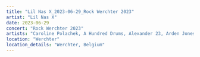 ```yaml
---
title: "Lil Nas X_2023-06-29_Rock Werchter 2023"
artist: "Lil Nas X"
date: 2023-06-29
concert: "Rock Werchter 2023"
artists: "Caroline Polachek, A Hundred Drums, Alexander 23, Arden Jones, 999999999, Adekunle GOLD, Anna Calvi, Amenra, Ashe, Adriatique, Aitch, AJR, Abraham Alexander, Ashibah, Alison Wonderland, Alice Glass, aespa, Adg7, Arctic Monkeys, AFI, Adam Beyer, alt-J, Alok, Afrojack, 070 Shake, Álvaro Díaz, alyona alyona"
location: "Werchter"
location_details: "Werchter, Belgium"
---
```

